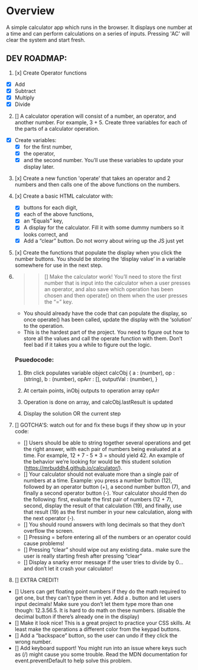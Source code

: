 # Overview
A simple calculator app which runs in the browser. It displays one number at a time and can perform calculations on a series of inputs. Pressing 'AC' will clear the system and start fresh.

## DEV ROADMAP:
1. [x] Create Operator functions
  - [x] Add
  - [x] Subtract
  - [x] Multiply
  - [x] Divide

2. [] A calculator operation will consist of a number, an operator, and another number. For example, 3 + 5. Create three variables for each of the parts of a calculator operation. 
  - [x] Create variables:
    - [x] for the first number, 
    - [x] the operator, 
    - [x] and the second number. 
You’ll use these variables to update your display later.

3. [x] Create a new function 'operate' that takes an operator and 2 numbers and then calls one of the above functions on the numbers.

4. [x] Create a basic HTML calculator with:
   - [x] buttons for each digit, 
   - [x] each of the above functions,
   - [x] an “Equals” key,
   - [x] A display for the calculator. Fill it with some dummy numbers so it looks correct, and
   - [x] Add a “clear” button.
Do not worry about wiring up the JS just yet

5. [x] Create the functions that populate the display when you click the number buttons. You should be storing the ‘display value’ in a variable somewhere for use in the next step.

6. >>[] Make the calculator work! You’ll need to store the first number that is input into the calculator when a user presses an operator, and also save which operation has been chosen and then operate() on them when the user presses the “=” key.
   - You should already have the code that can populate the display, so once operate() has been called, update the display with the ‘solution’ to the operation.
   - This is the hardest part of the project. You need to figure out how to store all the values and call the operate function with them. Don’t feel bad if it takes you a while to figure out the logic.

   ### Psuedocode:
   1. Btn click populates variable object calcObj
      { a : (number),
        op : (string),
        b : (number),
        opArr : [],
        outputVal : (number),
      }
      
   2. At certain points, inObj outputs to operation array opArr
   3. Operation is done on array, and calcObj.lastResult is updated
   4. Display the solution OR the current step


7. [] GOTCHA'S: watch out for and fix these bugs if they show up in your code:
   - [] Users should be able to string together several operations and get the right answer, with each pair of numbers being evaluated at a time. For example, 12 + 7 - 5 * 3 = should yield 42. An example of the behavior we’re looking for would be this student solution (https://mrbuddh4.github.io/calculator/).
   - [] Your calculator should not evaluate more than a single pair of numbers at a time. Example: you press a number button (12), followed by an operator button (+), a second number button (7), and finally a second operator button (-). Your calculator should then do the following: first, evaluate the first pair of numbers (12 + 7), second, display the result of that calculation (19), and finally, use that result (19) as the first number in your new calculation, along with the next operator (-).
   - [] You should round answers with long decimals so that they don’t overflow the screen.
   - [] Pressing = before entering all of the numbers or an operator could cause problems!
   - [] Pressing “clear” should wipe out any existing data.. make sure the user is really starting fresh after pressing “clear”
   - [] Display a snarky error message if the user tries to divide by 0… and don’t let it crash your calculator!

8. [] EXTRA CREDIT!
- [] Users can get floating point numbers if they do the math required to get one, but they can’t type them in yet. Add a . button and let users input decimals! Make sure you don’t let them type more than one though: 12.3.56.5. It is hard to do math on these numbers. (disable the decimal button if there’s already one in the display)
- [] Make it look nice! This is a great project to practice your CSS skills. At least make the operations a different color from the keypad buttons.
- [] Add a “backspace” button, so the user can undo if they click the wrong number.
- [] Add keyboard support! You might run into an issue where keys such as (/) might cause you some trouble. Read the MDN documentation for event.preventDefault to help solve this problem.









